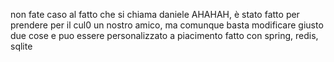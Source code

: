 non fate caso al fatto che si chiama daniele AHAHAH, è stato fatto per prendere per il cul0 un nostro amico, ma comunque basta modificare giusto due cose e puo essere personalizzato a piacimento
fatto con spring, redis, sqlite
